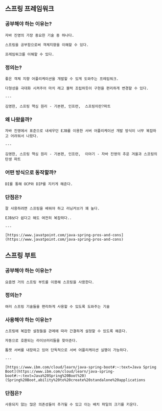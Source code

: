 ## 스프링 프레임워크
### 공부해야 하는 이유는?
    
    자바 진영의 가장 중요한 기술 중 하나다.
    
    스프링을 공부함으로써 객체지향을 이해할 수 있다.
    
    프레임워크를 이해할 수 있다.
    
### 정의는?
    
    좋은 객체 지향 어플리케이션을 개발할 수 있게 도와주는 프레임워크.
    
    다형성을 극대화 시켜주어 마치 레고 블럭 조립하듯이 구현을 편리하게 변경할 수 있다.
    
    ---
    
    김영한, 스프링 핵심 원리 - 기본편, 인프런,  스프링이란?파트
    
### 왜 나왔을까?
    
    자바 진영에서 표준으로 내세우던 EJB를 이용한 서버 어플리케이션 개발 방식이 너무 복잡하고 어려워서 나왔다.
    
    ---
    
    김영한, 스프링 핵심 원리 - 기본편, 인프런,  이야기 - 자바 진영의 추운 겨울과 스프링의 탄생 파트
    
### 어떤 방식으로 동작할까?
    
    DI를 통해 OCP와 DIP를 지키게 해준다.
    
### 단점은?
    
    잘 사용하려면 스프링을 배워야 하고 러닝커브가 꽤 높다.
    
    EJB보다 쉽다고 해도 여전히 복잡하다..
    
    ---
    
    [https://www.javatpoint.com/java-spring-pros-and-cons](https://www.javatpoint.com/java-spring-pros-and-cons)

## 스프링 부트

### 공부해야 하는 이유는?
    
    요즘엔 거의 스프링 부트를 이용해 스프링을 사용한다.
    
### 정의는?
    
    여러 스프링 기술들을 편리하게 사용할 수 있도록 도와주는 기술
    
### 사용해야 하는 이유는?
    
    스프링에 복잡한 설정들을 관례에 따라 간결하게 설정할 수 있도록 해준다.
    
    자동으로 호환되는 라이브러리들을 찾아준다.
    
    톰캣 서버를 내장하고 있어 단독적으로 서버 어플리케이션 실행이 가능하다.
    
    ---
    
    [https://www.ibm.com/cloud/learn/java-spring-boot#:~:text=Java Spring Boot](https://www.ibm.com/cloud/learn/java-spring-boot#:~:text=Java%20Spring%20Boot%20) (Spring%20Boot,ability%20to%20create%20standalone%20applications
    
### 단점은?
    
    사용되지 않는 많은 의존성들이 추가될 수 있고 이는 배치 파일의 크기를 키운다.
    
